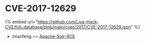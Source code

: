 # CVE-2017-12629
{% embed url="https://github.com/Live-Hack-CVE/full_database/blob/main/cves/2017/CVE-2017-12629.json" %}

* Imanfeng ~> [Apache-Solr-RCE](https://www.alice-snow.ru/2017/database/cve-2017-12629/apache-solr-rce-imanfeng)